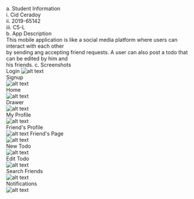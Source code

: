 a. Student Information  
 i. Cid Ceradoy  
 ii. 2019-65142  
 iii. C5-L  
b. App Description  
 This mobile application is like a social media platform where users can interact with each other  
 by sending ang accepting friend requests. A user can also post a todo that can be edited by him and  
 his friends. 
c. Screenshots  
Login
![alt text](./screenshot/login.jpg)  
Signup  
![alt text](./screenshot/singup.jpg)  
Home  
![alt text](./screenshot/todolist.jpg)  
Drawer  
![alt text](./screenshot/drawer.jpg)   
My Profile  
![alt text](./screenshot/myprofile.jpg)  
Friend's Profile  
![alt text](./screenshot/friends_profile.jpg)
Friend's Page  
![alt text](./screenshot/friends_page.jpg)  
New Todo  
![alt text](./screenshot/new_todo.jpg)  
Edit Todo  
![alt text](./screenshot/edit_todo.jpg)  
Search Friends  
![alt text](./screenshot/search.jpg)  
Notifications  
![alt text](./screenshot/notif.jpg)       